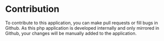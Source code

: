 # Contribution

To contribute to this application, you can make pull requests or fill bugs in Github. As this php application is developed
internally and only mirrored in Github, your changes will be manually added to the application.